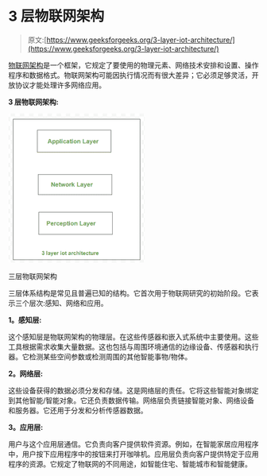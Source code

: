 # 3 层物联网架构

> 原文:[https://www.geeksforgeeks.org/3-layer-iot-architecture/](https://www.geeksforgeeks.org/3-layer-iot-architecture/)

[物联网架构](https://www.geeksforgeeks.org/introduction-to-internet-of-things-iot-set-1/)是一个框架，它规定了要使用的物理元素、网络技术安排和设置、操作程序和数据格式。物联网架构可能因执行情况而有很大差异；它必须足够灵活，开放协议才能处理许多网络应用。

**3 层物联网架构:**

![](img/8682f07b24f02b4ad48642d74112101c.png)

三层物联网架构

三层体系结构是常见且普遍已知的结构。它首次用于物联网研究的初始阶段。它表示三个层次:感知、网络和应用。

**1。感知层:**

这个感知层是物联网架构的物理层。在这些传感器和嵌入式系统中主要使用。这些工具根据需求收集大量数据。这也包括与周围环境通信的边缘设备、传感器和执行器。它检测某些空间参数或检测周围的其他智能事物/物体。

**2。网络层:**

这些设备获得的数据必须分发和存储。这是网络层的责任。它将这些智能对象绑定到其他智能/智能对象。它还负责数据传输。网络层负责链接智能对象、网络设备和服务器。它还用于分发和分析传感器数据。

**3。应用层:**

用户与这个应用层通信。它负责向客户提供软件资源。例如，在智能家居应用程序中，用户按下应用程序中的按钮来打开咖啡机。应用层负责向客户提供特定于应用程序的资源。它规定了物联网的不同用途，如智能住宅、智能城市和智能健康。